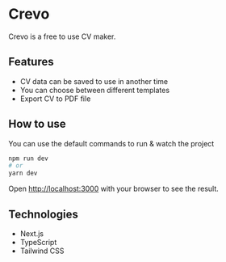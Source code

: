 # Crevo

Crevo is a free to use CV maker.

## Features

-   CV data can be saved to use in another time
-   You can choose between different templates
-   Export CV to PDF file

## How to use

You can use the default commands to run & watch the project

```bash
npm run dev
# or
yarn dev
```

Open [http://localhost:3000](http://localhost:3000) with your browser to see the result.

## Technologies

-   Next.js
-   TypeScript
-   Tailwind CSS

